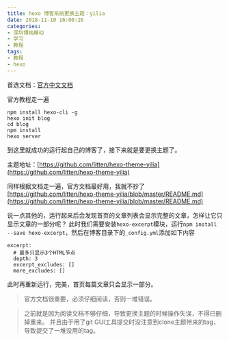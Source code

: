 ```yaml
---
title: hexo 博客系统更换主题：yilia
date: 2018-11-10 16:00:26
categories:
- 深圳博纳移动
- 学习
- 教程
tags: 
- 教程
- hexo
---
```


首选文档：[官方中文文档](https://hexo.io/zh-cn/index.html)

官方教程走一遍
```
npm install hexo-cli -g
hexo init blog
cd blog
npm install
hexo server
```

到这里就成功的运行起自己的博客了，接下来就是要更换主题了。

主题地址：[https://github.com/litten/hexo-theme-yilia](https://github.com/litten/hexo-theme-yilia)

同样根据文档走一遍，官方文档最好用，我就不抄了[https://github.com/litten/hexo-theme-yilia/blob/master/README.md](https://github.com/litten/hexo-theme-yilia/blob/master/README.md)

说一点其他的，运行起来后会发现首页的文章列表会显示完整的文章，怎样让它只显示文章的一部分呢？
此时我们需要安装`hexo-excerpt`模块，运行`npm install --save hexo-excerpt`，然后在博客目录下的`_config.yml`添加如下内容
```
excerpt:
  # 最多只显示3个HTML节点
  depth: 3
  excerpt_excludes: []
  more_excludes: []
```
此时再重新运行，完美，首页每篇文章只会显示一部分。

> 官方文档很重要，必须仔细阅读，否则一堆错误。

>之前就是因为阅读文档不够仔细，导致更换主题的时候操作失误，不得已删掉重来。
并且由于用了git GUI工具提交时没注意到clone主题带来的tag，导致提交了一堆没用的tag。